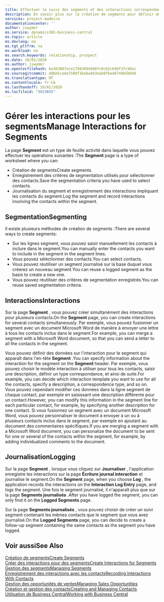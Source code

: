 ```yaml
---
title: Effectuer le suivi des segments et des interactions correspondantes| Microsoft Docs
description: En savoir plus sur la création de segments pour définir des groupes de contacts et spécifier des interactions pour des segments.
services: project-madeira
documentationcenter: ''
author: jswymer
ms.service: dynamics365-business-central
ms.topic: article
ms.devlang: na
ms.tgt_pltfrm: na
ms.workload: na
ms.search.keywords: relationship, prospect
ms.date: 10/01/2020
ms.author: jswymer
ms.openlocfilehash: 6a363007ece179430949d0fc0c62cb9df3fc9dac
ms.sourcegitcommit: ddbb5cede750df1baba4b3eab8fbed6744b5b9d6
ms.translationtype: HT
ms.contentlocale: fr-CA
ms.lasthandoff: 10/01/2020
ms.locfileid: "3923655"
---
```

# <a name="manage-interactions-for-segments"></a><span data-ttu-id="f9ec3-103">Gérer les interactions pour les segments</span><span class="sxs-lookup"><span data-stu-id="f9ec3-103">Manage Interactions for Segments</span></span>
<span data-ttu-id="f9ec3-104">La page **Segment** est un type de feuille activité dans laquelle vous pouvez effectuer les opérations suivantes :</span><span class="sxs-lookup"><span data-stu-id="f9ec3-104">The **Segment** page is a type of worksheet where you can:</span></span>

* <span data-ttu-id="f9ec3-105">Création de segments</span><span class="sxs-lookup"><span data-stu-id="f9ec3-105">Create segments.</span></span>
* <span data-ttu-id="f9ec3-106">Enregistrement des critères de segmentation utilisés pour sélectionner des contacts.</span><span class="sxs-lookup"><span data-stu-id="f9ec3-106">Save the segmentation criteria you have used to select contacts.</span></span>
* <span data-ttu-id="f9ec3-107">Journalisation du segment et enregistrement des interactions impliquant les contacts du segment.</span><span class="sxs-lookup"><span data-stu-id="f9ec3-107">Log the segment and record interactions involving the contacts within the segment.</span></span>

## <a name="segmenting"></a><span data-ttu-id="f9ec3-108">Segmentation</span><span class="sxs-lookup"><span data-stu-id="f9ec3-108">Segmenting</span></span>
<span data-ttu-id="f9ec3-109">Il existe plusieurs méthodes de création de segments :</span><span class="sxs-lookup"><span data-stu-id="f9ec3-109">There are several ways to create segments:</span></span>

* <span data-ttu-id="f9ec3-110">Sur les lignes segment, vous pouvez saisir manuellement les contacts à inclure dans le segment.</span><span class="sxs-lookup"><span data-stu-id="f9ec3-110">You can manually enter the contacts you want to include in the segment in the segment lines.</span></span>
* <span data-ttu-id="f9ec3-111">Vous pouvez sélectionner des contacts.</span><span class="sxs-lookup"><span data-stu-id="f9ec3-111">You can select contacts.</span></span>
* <span data-ttu-id="f9ec3-112">Vous pouvez réutiliser un segment journalisé sur la base duquel vous créerez un nouveau segment.</span><span class="sxs-lookup"><span data-stu-id="f9ec3-112">You can reuse a logged segment as the basis to create a new one.</span></span>
* <span data-ttu-id="f9ec3-113">Vous pouvez réutiliser des critères de segmentation enregistrés.</span><span class="sxs-lookup"><span data-stu-id="f9ec3-113">You can reuse saved segmentation criteria.</span></span>

## <a name="interactions"></a><span data-ttu-id="f9ec3-114">Interactions</span><span class="sxs-lookup"><span data-stu-id="f9ec3-114">Interactions</span></span>
<span data-ttu-id="f9ec3-115">Sur la page **Segment** , vous pouvez créer simultanément des interactions pour plusieurs contacts.</span><span class="sxs-lookup"><span data-stu-id="f9ec3-115">On the **Segment** page, you can create interactions for several contacts simultaneously.</span></span> <span data-ttu-id="f9ec3-116">Par exemple, vous pouvez fusionner un segment avec un document Microsoft Word de manière à envoyer une lettre à tous les contacts inclus dans le segment.</span><span class="sxs-lookup"><span data-stu-id="f9ec3-116">For example, you can merge a segment with a Microsoft Word document, so that you can send a letter to all the contacts in the segment.</span></span>

<span data-ttu-id="f9ec3-117">Vous pouvez définir des données sur l'interaction pour le segment qui apparaît dans l'en-tête **Segment** .</span><span class="sxs-lookup"><span data-stu-id="f9ec3-117">You can specify information about the interaction for the segment on the **Segment** header.</span></span> <span data-ttu-id="f9ec3-118">Par exemple, vous pouvez choisir le modèle interaction à utiliser pour tous les contacts, saisir une description, définir un type correspondance, et ainsi de suite.</span><span class="sxs-lookup"><span data-stu-id="f9ec3-118">For example, you can decide which interaction template you want to use for all the contacts, specify a description, a correspondence type, and so on.</span></span> <span data-ttu-id="f9ec3-119">Vous pouvez cependant modifier ces données dans la ligne segment de chaque contact, par exemple en saisissant une description différente pour un contact.</span><span class="sxs-lookup"><span data-stu-id="f9ec3-119">However, you can modify this information in the segment line for each particular contact, for example, by specifying another description for one contact.</span></span> <span data-ttu-id="f9ec3-120">Si vous fusionnez un segment avec un document Microsoft Word, vous pouvez personnaliser le document à envoyer à un ou à plusieurs contacts inclus dans le segment, par exemple en ajoutant au document des commentaires spécifiques.</span><span class="sxs-lookup"><span data-stu-id="f9ec3-120">If you are merging a segment with a Microsoft Word document, you can personalize the document to be sent for one or several of the contacts within the segment, for example, by adding individualized comments to the document.</span></span>

## <a name="logging"></a><span data-ttu-id="f9ec3-121">Journalisation</span><span class="sxs-lookup"><span data-stu-id="f9ec3-121">Logging</span></span>
<span data-ttu-id="f9ec3-122">Sur la page **Segment** , lorsque vous cliquez sur **Journaliser** , l'application enregistre les interactions sur la page **Écriture journal interaction** et journalise le segment.</span><span class="sxs-lookup"><span data-stu-id="f9ec3-122">On the **Segment** page, when you choose **Log** , the application records the interactions on the **Interaction Log Entry** page, and logs the segment.</span></span> <span data-ttu-id="f9ec3-123">Une fois le segment journalisé, il n'apparaît plus que sur la page **Segments journalisés** .</span><span class="sxs-lookup"><span data-stu-id="f9ec3-123">After you have logged the segment, you can only find it on the **Logged Segments** page.</span></span>

<span data-ttu-id="f9ec3-124">Sur la page **Segments journalisés** , vous pouvez choisir de créer un suivi segment contenant les mêmes contacts que le segment que vous avez journalisé.</span><span class="sxs-lookup"><span data-stu-id="f9ec3-124">On the **Logged Segments** page, you can decide to create a follow-up segment containing the same contacts as the segment you have logged.</span></span>

## <a name="see-also"></a><span data-ttu-id="f9ec3-125">Voir aussi</span><span class="sxs-lookup"><span data-stu-id="f9ec3-125">See Also</span></span>
[<span data-ttu-id="f9ec3-126">Création de segments</span><span class="sxs-lookup"><span data-stu-id="f9ec3-126">Create Segments</span></span>](marketing-how-create-segment.md)  
[<span data-ttu-id="f9ec3-127">Créer des interactions pour des segments</span><span class="sxs-lookup"><span data-stu-id="f9ec3-127">Create Interactions for Segments</span></span>](marketing-how-create-interactions.md)  
[<span data-ttu-id="f9ec3-128">Gestion des segments</span><span class="sxs-lookup"><span data-stu-id="f9ec3-128">Managing Segments</span></span>](marketing-segments.md)  
[<span data-ttu-id="f9ec3-129">Enregistrement des interactions avec les contacts</span><span class="sxs-lookup"><span data-stu-id="f9ec3-129">Recording Interactions With Contacts</span></span>](marketing-interactions.md)  
[<span data-ttu-id="f9ec3-130">Gestion des opportunités de ventes</span><span class="sxs-lookup"><span data-stu-id="f9ec3-130">Managing Sales Opportunities</span></span>](marketing-manage-sales-opportunities.md)  
[<span data-ttu-id="f9ec3-131">Création et gestion des contacts</span><span class="sxs-lookup"><span data-stu-id="f9ec3-131">Creating and Managing Contacts</span></span>](marketing-contacts.md)  
[<span data-ttu-id="f9ec3-132">Utilisation de Business Central</span><span class="sxs-lookup"><span data-stu-id="f9ec3-132">Working with Business Central</span></span>](ui-work-product.md)
